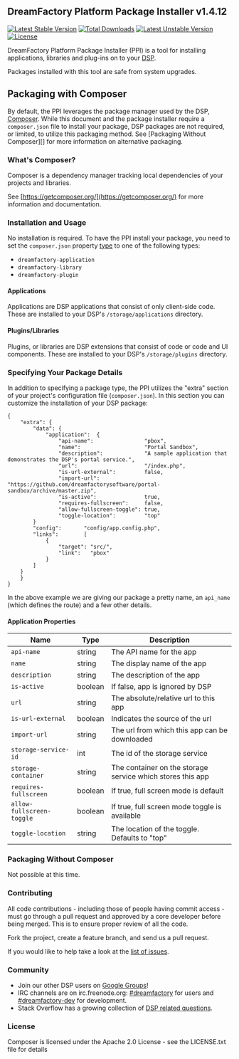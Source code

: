 ## DreamFactory Platform Package Installer v1.4.12
[![Latest Stable Version](https://poser.pugx.org/dreamfactory/package-installer/v/stable.svg)](https://packagist.org/packages/dreamfactory/package-installer) [![Total Downloads](https://poser.pugx.org/dreamfactory/package-installer/downloads.svg)](https://packagist.org/packages/dreamfactory/package-installer) [![Latest Unstable Version](https://poser.pugx.org/dreamfactory/package-installer/v/unstable.svg)](https://packagist.org/packages/dreamfactory/package-installer) [![License](https://poser.pugx.org/dreamfactory/package-installer/license.svg)](https://packagist.org/packages/dreamfactory/package-installer)

DreamFactory Platform Package Installer (PPI) is a tool for installing applications, libraries and plug-ins on to your [DSP](https://github.com/dreamfactorysoftware/dsp-core). 

Packages installed with this tool are safe from system upgrades.

## Packaging with Composer
By default, the PPI leverages the package manager used by the DSP, [Composer](http://getcomposer.org). While this document and the package installer require a `composer.json` file to install your package, DSP packages are not required, or limited, to utilize this packaging method. See [Packaging Without Composer][] for more information on alternative packaging.

### What's Composer?
Composer is a dependency manager tracking local dependencies of your projects and libraries.

See [https://getcomposer.org/](https://getcomposer.org/) for more information and documentation.

### Installation and Usage
No installation is required. To have the PPI install your package, you need to set the `composer.json` property [type](http://getcomposer.org/doc/04-schema.md#type) to one of the following types:

 * `dreamfactory-application`
 * `dreamfactory-library`
 * `dreamfactory-plugin`

#### Applications
Applications are DSP applications that consist of only client-side code. These are installed to your DSP's `/storage/applications` directory.

#### Plugins/Libraries
Plugins, or libraries are DSP extensions that consist of code or code and UI components. These are installed to your DSP's `/storage/plugins` directory.

### Specifying Your Package Details
In addition to specifying a package type, the PPI utilizes the "extra" section of your project's configuration file (`composer.json`). In this section you can customize the installation of your DSP package:

    {
        "extra": {
        	"data":	{
        		"application":	{
					"api-name":                "pbox",
					"name":                    "Portal Sandbox",
					"description":             "A sample application that demonstrates the DSP's portal service.",
					"url":                     "/index.php",
					"is-url-external":         false,
					"import-url":              "https://github.com/dreamfactorysoftware/portal-sandbox/archive/master.zip",
					"is-active":               true,
					"requires-fullscreen":     false,
					"allow-fullscreen-toggle": true,
					"toggle-location":         "top"
			}
			"config":       "config/app.config.php",
			"links":        [
				{
					"target": "src/",
					"link":   "pbox"
				}
			]
		}
        }
    }

In the above example we are giving our package a pretty name, an `api_name` (which defines the route) and a few other details.

#### Application Properties

| Name | Type | Description |
|------|------|-------------|
| `api-name`|string|The API name for the app|            
| `name`|string|The display name of the app|
| `description`|string|The description of the app|         
| `is-active`|boolean|If false, app is ignored by DSP|           
| `url`|string|The absolute/relative url to this app|                 
| `is-url-external`|boolean|Indicates the source of the url|     
| `import-url`|string|The url from which this app can be downloaded|          
| `storage-service-id`|int|The id of the storage service|  
| `storage-container`|string|The container on the storage service which stores this app|   
| `requires-fullscreen`|boolean|If true, full screen mode is default| 
| `allow-fullscreen-toggle`|boolean|If true, full screen mode toggle is available|
| `toggle-location`|string|The location of the toggle. Defaults to "top"|

### Packaging Without Composer
Not possible at this time.

### Contributing
All code contributions - including those of people having commit access - must go through a pull request and approved by a core developer before being merged. This is to ensure proper review of all the code.

Fork the project, create a feature branch, and send us a pull request.

If you would like to help take a look at the [list of issues](http://github.com/dreamfactorysoftware/dsp-core/issues).

### Community
* Join our other DSP users on [Google Groups](https://groups.google.com/forum/#!forum/dsp-devs)!
* IRC channels are on irc.freenode.org: [#dreamfactory](irc://irc.freenode.org/dreamfactory) for users and [#dreamfactory-dev](irc://irc.freenode.org/dreamfactory-dev) for development.
* Stack Overflow has a growing collection of [DSP related questions](http://stackoverflow.com/questions/tagged/dreamfactory-dsp).
 
### License
Composer is licensed under the Apache 2.0 License - see the LICENSE.txt file for details
